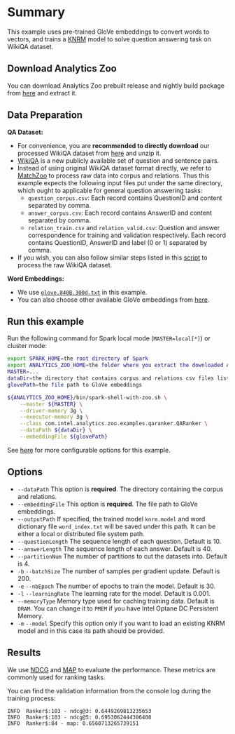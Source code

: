 # Summary
This example uses pre-trained GloVe embeddings to convert words to vectors,
and trains a [KNRM](https://arxiv.org/abs/1706.06613) model to solve question answering task 
on WikiQA dataset.


## Download Analytics Zoo
You can download Analytics Zoo prebuilt release and nightly build package from [here](https://analytics-zoo.github.io/master/#release-download/) and extract it.


## Data Preparation
__QA Dataset:__
- For convenience, you are __recommended to directly download__ our processed WikiQA dataset from [here](https://sourceforge.net/projects/analytics-zoo/files/analytics-zoo-data/WikiQAProcessed.zip) and unzip it.
- [WikiQA](https://www.microsoft.com/en-us/download/details.aspx?id=52419) is a new publicly available set of question and sentence pairs.
- Instead of using original WikiQA dataset format directly, we refer to [MatchZoo](https://github.com/NTMC-Community/MatchZoo) to process raw data into corpus and relations.
Thus this example expects the following input files put under the same directory, which ought to applicable for general question answering tasks:
    - `question_corpus.csv`: Each record contains QuestionID and content separated by comma.
    - `answer_corpus.csv`: Each record contains AnswerID and content separated by comma.
    - `relation_train.csv` and `relation_valid.csv`: Question and answer correspondence for training and validation respectively. Each record contains QuestionID, AnswerID and label (0 or 1) separated by comma.
- If you wish, you can also follow similar steps listed in this [script](https://github.com/NTMC-Community/MatchZoo/blob/v1.0/data/WikiQA/run_data.sh) to process the raw WikiQA dataset.

__Word Embeddings:__
- We use [`glove.840B.300d.txt`](http://nlp.stanford.edu/data/glove.840B.300d.zip) in this example.
- You can also choose other available GloVe embeddings from [here](https://nlp.stanford.edu/projects/glove/).


## Run this example
Run the following command for Spark local mode (`MASTER=local[*]`) or cluster mode:

```bash
export SPARK_HOME=the root directory of Spark
export ANALYTICS_ZOO_HOME=the folder where you extract the downloaded Analytics Zoo zip package
MASTER=...
dataDir=the directory that contains corpus and relations csv files listed above
glovePath=the file path to GloVe embeddings

${ANALYTICS_ZOO_HOME}/bin/spark-shell-with-zoo.sh \
    --master ${MASTER} \
    --driver-memory 3g \
    --executor-memory 3g \
    --class com.intel.analytics.zoo.examples.qaranker.QARanker \
    --dataPath ${dataDir} \
    --embeddingFile ${glovePath}
```
See [here](#options) for more configurable options for this example.


## Options
* `--dataPath` This option is __required__. The directory containing the corpus and relations.
* `--embeddingFile` This option is __required__. The file path to GloVe embeddings.
* `--outputPath` If specified, the trained model `knrm.model` and word dictionary file `word_index.txt` will be saved under this path. It can be either a local or distributed file system path.
* `--questionLength` The sequence length of each question. Default is 10.
* `--answerLength` The sequence length of each answer. Default is 40.
* `--partitionNum` The number of partitions to cut the datasets into. Default is 4.
* `-b` `--batchSize` The number of samples per gradient update. Default is 200.
* `-e` `--nbEpoch` The number of epochs to train the model. Default is 30.
* `-l` `--learningRate` The learning rate for the model. Default is 0.001.
* `--memoryType` Memory type used for caching training data. Default is `DRAM`. You can change it to `PMEM` if you have Intel Optane DC Persistent Memory.
* `-m` `--model` Specify this option only if you want to load an existing KNRM model and in this case its path should be provided.



## Results
We use [NDCG](https://en.wikipedia.org/wiki/Evaluation_measures_(information_retrieval)#Discounted_cumulative_gain) and [MAP](https://en.wikipedia.org/wiki/Evaluation_measures_(information_retrieval)#Mean_average_precision) to evaluate the performance. These metrics are commonly used for ranking tasks.

You can find the validation information from the console log during the training process:
```
INFO  Ranker$:103 - ndcg@3: 0.6449269813235653
INFO  Ranker$:103 - ndcg@5: 0.6953062444306408
INFO  Ranker$:84 - map: 0.6560713265739151
```
